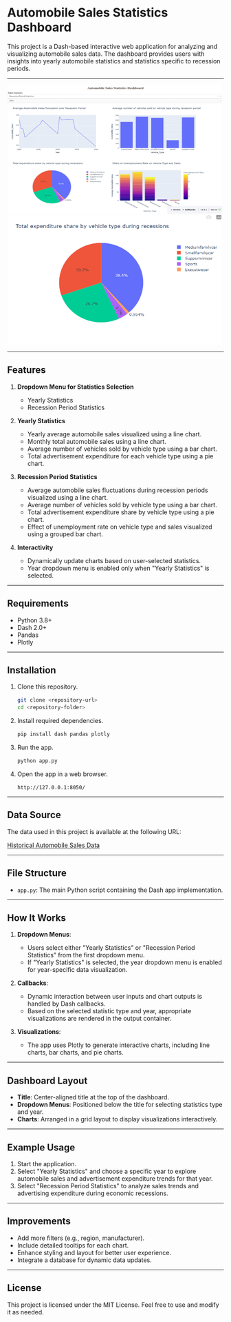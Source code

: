 # Automobile Sales Statistics Dashboard

This project is a Dash-based interactive web application for analyzing and visualizing automobile sales data. The dashboard provides users with insights into yearly automobile statistics and statistics specific to recession periods.

---

<img src="https://github.com/vinay124-tech/Automobile-Sales-Statistics-Dashboard/blob/main/Results/Recession_Period_Statistics.jpeg?raw=true" alt="Alt text" width="500" height="300"> 
<img src="https://github.com/vinay124-tech/Automobile-Sales-Statistics-Dashboard/blob/main/Results/Total%20expenditure%20share%20by%20vehicle%20type%20during%20recessions.png?raw=true" alt="Alt text" width="500" height="300"> 

---

## Features

1. **Dropdown Menu for Statistics Selection**
   - Yearly Statistics
   - Recession Period Statistics

2. **Yearly Statistics**
   - Yearly average automobile sales visualized using a line chart.
   - Monthly total automobile sales using a line chart.
   - Average number of vehicles sold by vehicle type using a bar chart.
   - Total advertisement expenditure for each vehicle type using a pie chart.

3. **Recession Period Statistics**
   - Average automobile sales fluctuations during recession periods visualized using a line chart.
   - Average number of vehicles sold by vehicle type using a bar chart.
   - Total advertisement expenditure share by vehicle type using a pie chart.
   - Effect of unemployment rate on vehicle type and sales visualized using a grouped bar chart.

4. **Interactivity**
   - Dynamically update charts based on user-selected statistics.
   - Year dropdown menu is enabled only when "Yearly Statistics" is selected.

---

## Requirements

- Python 3.8+
- Dash 2.0+
- Pandas
- Plotly

---

## Installation

1. Clone this repository.
   ```bash
   git clone <repository-url>
   cd <repository-folder>
   ```

2. Install required dependencies.
   ```bash
   pip install dash pandas plotly
   ```

3. Run the app.
   ```bash
   python app.py
   ```

4. Open the app in a web browser.
   ```
   http://127.0.0.1:8050/
   ```

---

## Data Source

The data used in this project is available at the following URL:

[Historical Automobile Sales Data](https://cf-courses-data.s3.us.cloud-object-storage.appdomain.cloud/IBMDeveloperSkillsNetwork-DV0101EN-SkillsNetwork/Data%20Files/historical_automobile_sales.csv)

---

## File Structure

- `app.py`: The main Python script containing the Dash app implementation.

---

## How It Works

1. **Dropdown Menus**:
   - Users select either "Yearly Statistics" or "Recession Period Statistics" from the first dropdown menu.
   - If "Yearly Statistics" is selected, the year dropdown menu is enabled for year-specific data visualization.

2. **Callbacks**:
   - Dynamic interaction between user inputs and chart outputs is handled by Dash callbacks.
   - Based on the selected statistic type and year, appropriate visualizations are rendered in the output container.

3. **Visualizations**:
   - The app uses Plotly to generate interactive charts, including line charts, bar charts, and pie charts.

---

## Dashboard Layout

- **Title**: Center-aligned title at the top of the dashboard.
- **Dropdown Menus**: Positioned below the title for selecting statistics type and year.
- **Charts**: Arranged in a grid layout to display visualizations interactively.

---

## Example Usage

1. Start the application.
2. Select "Yearly Statistics" and choose a specific year to explore automobile sales and advertisement expenditure trends for that year.
3. Select "Recession Period Statistics" to analyze sales trends and advertising expenditure during economic recessions.

---

## Improvements

- Add more filters (e.g., region, manufacturer).
- Include detailed tooltips for each chart.
- Enhance styling and layout for better user experience.
- Integrate a database for dynamic data updates.

---

## License

This project is licensed under the MIT License. Feel free to use and modify it as needed.

